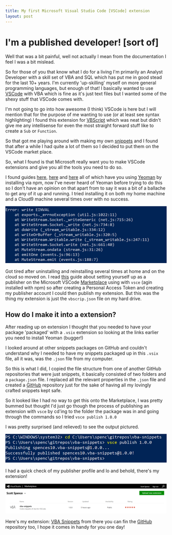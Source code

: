 ```yaml
---
title: My first Microsoft Visual Studio Code [VSCode] extension
layout: post
---
```


# I'm a published developer! [sort of]

Well that was a bit painful, well not actually I mean from the documentation I feel I was a bit mislead.

So for those of you that know what I do for a living I'm primarily an Analyst Developer with a skill set of VBA and SQL which has put me in good stead for the last 10+ years. I'm currently 'up-skilling' myself on more general programming languages, but enough of that! I basically wanted to use [VSCode](https://code.visualstudio.com/) with VBA which is fine as it's just text files but I wanted some of the shexy stuff that VSCode comes with.

<!--more-->

I'm not going to go into how awesome (I think) VSCode is here but I will mention that for the purpose of me wanting to use (or at least see syntax highlighting) I found this extension for [VBScript](https://marketplace.visualstudio.com/items?itemName=luggage66.VBScript) which was neat but didn't give me any intellisense for even the most straight forward stuff like to create a ```Sub``` or ```Function```.

So that got me playing around with making my own [snippets](https://code.visualstudio.com/Docs/customization/userdefinedsnippets) and I found that after a while I had quite a lot of them so I decided to put them on the VSCode market place.

So, what I found is that Microsoft really want you to make VSCode extensions and give you all the tools you need to do so. 

I found guides [here](https://code.visualstudio.com/docs/extensions/overview), [here](https://code.visualstudio.com/docs/extensions/example-hello-world) and [here](https://code.visualstudio.com/docs/extensions/testing-extensions) all of which have you using [Yeoman](http://yeoman.io/) by installing via npm, now I've never heard of Yeoman before trying to do this so I don't have an opinion on that apart from to say it was a bit of a ballache to get any of it up and running. I tried installing it on both my home machine and a Cloud9 machine several times over with no success.

![YeomanErr](/images/YeomanErr.PNG)

Got tired after uninstalling and reinstalling several times at home and on the cloud so moved on. I read [this](https://code.visualstudio.com/docs/tools/vscecli) guide about setting yourself up as a publisher on the Microsoft VSCode [Marketplace](https://marketplace.visualstudio.com/) using with ```vsce``` (agin installed with npm) so after creating a Personal Access Token and creating my publisher account I could then publish my extension. But this was the thing my extension is just the ```vbscrip.json``` file on my hard drive.

## How do I make it into a extension?

After reading up on extension I thought that you needed to have your package 'packaged' with a ```.vsix``` extension so looking at the links earlier you need to install Yeoman (bugger!)

I looked around at other snippets packages on GitHub and couldn't understand why I needed to have my snippets packaged up in this ```.vsix``` file, all it was, was the ```.json``` file from my computer.

So this is what I did, I copied the file structure from one of another GitHub repositories that were just snippets, it basically consisted of two folders and a ```package.json``` file. I replaced all the relevant properties in the ```.json``` file and created a [GitHub](https://github.com/spences10/vba-snippets) repository just for the sake of having all my lovingly crafted snippets kept safe.

So it looked like I had no way to get this onto the Marketplace, I was pretty bummed but thought I'd just go though the process of publishing an extension with ```vsce``` by cd'ing to the folder the package was in and going through the commands so I tried ```vsce publish 1.0.0``` 

I was pretty surprised (and relieved) to see the output pictured.

![vscePublish](/images/vscePublish.PNG)

I had a quick check of my publisher profile and lo and behold, there's my extension!

![YeomanErr](/images/MarketplaceExtensionsManagement.PNG)

Here's my extension: [VBA Snippets](https://marketplace.visualstudio.com/items?itemName=spences10.vba-snippets) from there you can fin the [GitHub](https://github.com/spences10/vba-snippets) repository too, I hope it comes in handy for you one day!
